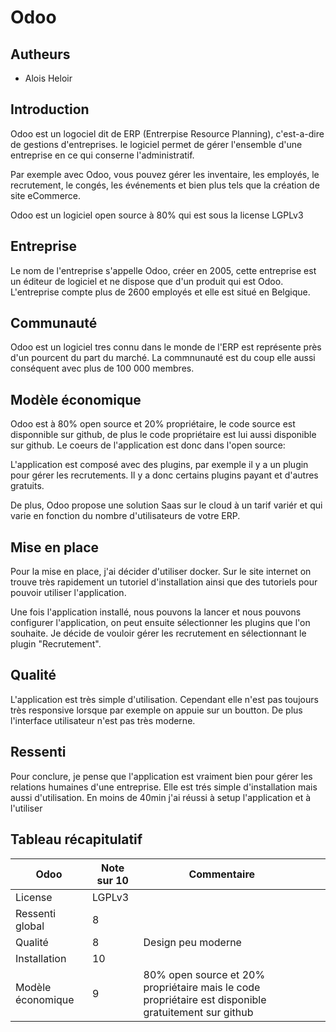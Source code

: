# Odoo

## Autheurs

- Alois Heloir

## Introduction

Odoo est un logociel dit de ERP (Entrerpise Resource Planning), c'est-a-dire de gestions d'entreprises. le logiciel permet de gérer l'ensemble d'une entreprise en ce qui conserne l'administratif.

Par exemple avec Odoo, vous pouvez gérer les inventaire, les employés, le recrutement, le congés, les événements et bien plus tels que la création de site eCommerce.

Odoo est un logiciel open source à 80% qui est sous la license LGPLv3

## Entreprise

Le nom de l'entreprise s'appelle Odoo, créer en 2005, cette entreprise est un éditeur de logiciel et ne dispose que d'un produit qui est Odoo.
L'entreprise compte plus de 2600 employés et elle est situé en Belgique.

## Communauté

Odoo est un logiciel tres connu dans le monde de l'ERP est représente près d'un pourcent du part du marché. La commnunauté est du coup elle aussi conséquent avec plus de 100 000 membres.

## Modèle économique

Odoo est à 80% open source et 20% propriétaire, le code source est disponnible sur github, de plus le code propriétaire est lui aussi disponible sur github.
Le coeurs de l'application est donc dans l'open source:

L'application est composé avec des plugins, par exemple il y a un plugin pour gérer les recrutements. Il y a donc certains plugins payant et d'autres gratuits.

De plus, Odoo propose une solution Saas sur le cloud à un tarif variér et qui varie en fonction du nombre d'utilisateurs de votre ERP.

## Mise en place

Pour la mise en place, j'ai décider d'utiliser docker.
Sur le site internet on trouve très rapidement un tutoriel d'installation ainsi que des tutoriels pour pouvoir utiliser l'application.

Une fois l'application installé, nous pouvons la lancer et nous pouvons configurer l'application, on peut ensuite sélectionner les plugins que l'on souhaite. Je décide de vouloir gérer les recrutement en sélectionnant le plugin "Recrutement".

## Qualité

L'application est très simple d'utilisation.
Cependant elle n'est pas toujours très responsive lorsque par exemple on appuie sur un boutton. De plus l'interface utilisateur n'est pas très moderne.

## Ressenti

Pour conclure, je pense que l'application est vraiment bien pour gérer les relations humaines d'une entreprise. Elle est trés simple d'installation mais aussi d'utilisation. En moins de 40min j'ai réussi à setup l'application et à l'utiliser

## Tableau récapitulatif

| Odoo              | Note sur 10 | Commentaire                                                                                          |     |     |
| ----------------- | ----------- | ---------------------------------------------------------------------------------------------------- | --- | --- |
| License           | LGPLv3      |                                                                                                      |     |     |
| Ressenti global   | 8           |                                                                                                      |     |     |
| Qualité           | 8           | Design peu moderne                                                                                   |     |     |
| Installation      | 10          |                                                                                                      |     |     |
| Modèle économique | 9           | 80% open source et 20% propriétaire mais le code propriétaire est disponible gratuitement sur github |     |     |
